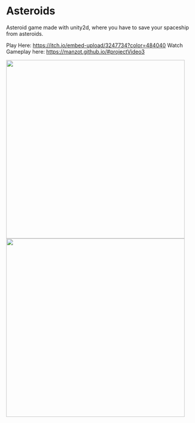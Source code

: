 # Asteroids
Asteroid game made with unity2d, where you have to save your spaceship from asteroids.

Play Here: https://itch.io/embed-upload/3247734?color=484040
Watch Gameplay here: https://manzot.github.io/#projectVideo3

<img src="https://i.imgur.com/zv8pBGS.png" height="480">

<img src="https://i.imgur.com/AYnDRV0.png" height="480">
